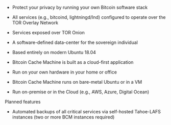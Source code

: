 

* Protect your privacy by running your own Bitcoin software stack
* All services (e.g., bitcoind, lightningd/lnd) configured to operate over the TOR Overlay Network
* Services exposed over TOR Onion 

* A software-defined data-center for the sovereign individual
* Based entirely on modern Ubuntu 18.04
* Bitcoin Cache Machine is built as a cloud-first application
* Run on your own hardware in your home or office
* Bitcoin Cache Machine runs on bare-metal Ubuntu or in a VM
* Run on-premise or in the Cloud (e.g., AWS, Azure, Digital Ocean)


Planned features

* Automated backups of all critical services via self-hosted Tahoe-LAFS instances (two or more BCM instances required)